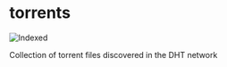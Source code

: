 torrents 
========
![Indexed](https://img.shields.io/badge/indexed-2185-blue)

Collection of torrent files discovered in the DHT network
